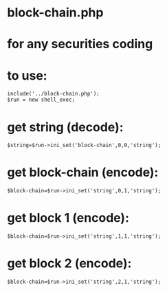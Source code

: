 # block-chain.php
# for any securities coding
# to use:


    include('../block-chain.php');
    $run = new shell_exec;
# get string (decode):
    $string=$run->ini_set('block-chain',0,0,'string');
# get block-chain (encode):
    $block-chain=$run->ini_set('string',0,1,'string');
# get block 1 (encode):
    $block-chain=$run->ini_set('string',1,1,'string');
# get block 2 (encode):
    $block-chain=$run->ini_set('string',2,1,'string');
